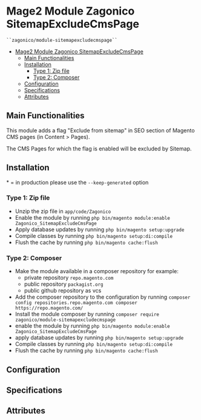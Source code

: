 # Mage2 Module Zagonico SitemapExcludeCmsPage

    ``zagonico/module-sitemapexcludecmspage``

- [Mage2 Module Zagonico SitemapExcludeCmsPage](#mage2-module-zagonico-sitemapexcludecmspage)
  - [Main Functionalities](#main-functionalities)
  - [Installation](#installation)
    - [Type 1: Zip file](#type-1-zip-file)
    - [Type 2: Composer](#type-2-composer)
  - [Configuration](#configuration)
  - [Specifications](#specifications)
  - [Attributes](#attributes)


## Main Functionalities
This module adds a flag "Exclude from sitemap" in SEO section of Magento CMS pages (in Content > Pages).

The CMS Pages for which the flag is enabled will be excluded by Sitemap.

## Installation
\* = in production please use the `--keep-generated` option

### Type 1: Zip file

 - Unzip the zip file in `app/code/Zagonico`
 - Enable the module by running `php bin/magento module:enable Zagonico_SitemapExcludeCmsPage`
 - Apply database updates by running `php bin/magento setup:upgrade`
 - Compile classes by running `php bin/magento setup:di:compile`
 - Flush the cache by running `php bin/magento cache:flush`

### Type 2: Composer

 - Make the module available in a composer repository for example:
    - private repository `repo.magento.com`
    - public repository `packagist.org`
    - public github repository as vcs
 - Add the composer repository to the configuration by running `composer config repositories.repo.magento.com composer https://repo.magento.com/`
 - Install the module composer by running `composer require zagonico/module-sitemapexcludecmspage`
 - enable the module by running `php bin/magento module:enable Zagonico_SitemapExcludeCmsPage`
 - apply database updates by running `php bin/magento setup:upgrade`
 - Compile classes by running `php bin/magento setup:di:compile`
 - Flush the cache by running `php bin/magento cache:flush`


## Configuration




## Specifications




## Attributes



